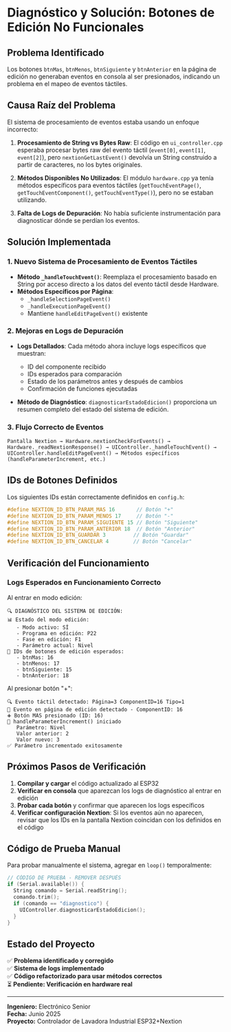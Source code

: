 # Diagnóstico y Solución: Botones de Edición No Funcionales

## **Problema Identificado**

Los botones `btnMas`, `btnMenos`, `btnSiguiente` y `btnAnterior` en la página de edición no generaban eventos en consola al ser presionados, indicando un problema en el mapeo de eventos táctiles.

## **Causa Raíz del Problema**

El sistema de procesamiento de eventos estaba usando un enfoque incorrecto:

1. **Procesamiento de String vs Bytes Raw**: El código en `ui_controller.cpp` esperaba procesar bytes raw del evento táctil (`event[0]`, `event[1]`, `event[2]`), pero `nextionGetLastEvent()` devolvía un String construido a partir de caracteres, no los bytes originales.

2. **Métodos Disponibles No Utilizados**: El módulo `hardware.cpp` ya tenía métodos específicos para eventos táctiles (`getTouchEventPage()`, `getTouchEventComponent()`, `getTouchEventType()`), pero no se estaban utilizando.

3. **Falta de Logs de Depuración**: No había suficiente instrumentación para diagnosticar dónde se perdían los eventos.

## **Solución Implementada**

### **1. Nuevo Sistema de Procesamiento de Eventos Táctiles**

- **Método `_handleTouchEvent()`**: Reemplaza el procesamiento basado en String por acceso directo a los datos del evento táctil desde Hardware.
- **Métodos Específicos por Página**: 
  - `_handleSelectionPageEvent()`
  - `_handleExecutionPageEvent()`
  - Mantiene `handleEditPageEvent()` existente

### **2. Mejoras en Logs de Depuración**

- **Logs Detallados**: Cada método ahora incluye logs específicos que muestran:
  - ID del componente recibido
  - IDs esperados para comparación
  - Estado de los parámetros antes y después de cambios
  - Confirmación de funciones ejecutadas

- **Método de Diagnóstico**: `diagnosticarEstadoEdicion()` proporciona un resumen completo del estado del sistema de edición.

### **3. Flujo Correcto de Eventos**

```
Pantalla Nextion → Hardware.nextionCheckForEvents() → 
Hardware._readNextionResponse() → UIController._handleTouchEvent() → 
UIController.handleEditPageEvent() → Métodos específicos (handleParameterIncrement, etc.)
```

## **IDs de Botones Definidos**

Los siguientes IDs están correctamente definidos en `config.h`:

```cpp
#define NEXTION_ID_BTN_PARAM_MAS 16       // Botón "+"
#define NEXTION_ID_BTN_PARAM_MENOS 17     // Botón "-"  
#define NEXTION_ID_BTN_PARAM_SIGUIENTE 15 // Botón "Siguiente"
#define NEXTION_ID_BTN_PARAM_ANTERIOR 18  // Botón "Anterior"
#define NEXTION_ID_BTN_GUARDAR 3         // Botón "Guardar"
#define NEXTION_ID_BTN_CANCELAR 4        // Botón "Cancelar"
```

## **Verificación del Funcionamiento**

### **Logs Esperados en Funcionamiento Correcto**

Al entrar en modo edición:
```
🔍 DIAGNÓSTICO DEL SISTEMA DE EDICIÓN:
📊 Estado del modo edición:
   - Modo activo: SÍ
   - Programa en edición: P22
   - Fase en edición: F1
   - Parámetro actual: Nivel
🎯 IDs de botones de edición esperados:
   - btnMas: 16
   - btnMenos: 17
   - btnSiguiente: 15
   - btnAnterior: 18
```

Al presionar botón "+":
```
🔍 Evento táctil detectado: Página=3 ComponentID=16 Tipo=1
🎯 Evento en página de edición detectado - ComponentID: 16
➕ Botón MAS presionado (ID: 16)
🔧 handleParameterIncrement() iniciado
   Parámetro: Nivel
   Valor anterior: 2
   Valor nuevo: 3
✅ Parámetro incrementado exitosamente
```

## **Próximos Pasos de Verificación**

1. **Compilar y cargar** el código actualizado al ESP32
2. **Verificar en consola** que aparezcan los logs de diagnóstico al entrar en edición
3. **Probar cada botón** y confirmar que aparecen los logs específicos
4. **Verificar configuración Nextion**: Si los eventos aún no aparecen, revisar que los IDs en la pantalla Nextion coincidan con los definidos en el código

## **Código de Prueba Manual**

Para probar manualmente el sistema, agregar en `loop()` temporalmente:

```cpp
// CÓDIGO DE PRUEBA - REMOVER DESPUÉS
if (Serial.available()) {
  String comando = Serial.readString();
  comando.trim();
  if (comando == "diagnostico") {
    UIController.diagnosticarEstadoEdicion();
  }
}
```

## **Estado del Proyecto**

✅ **Problema identificado y corregido**  
✅ **Sistema de logs implementado**  
✅ **Código refactorizado para usar métodos correctos**  
⏳ **Pendiente: Verificación en hardware real**

---
**Ingeniero:** Electrónico Senior  
**Fecha:** Junio 2025  
**Proyecto:** Controlador de Lavadora Industrial ESP32+Nextion
